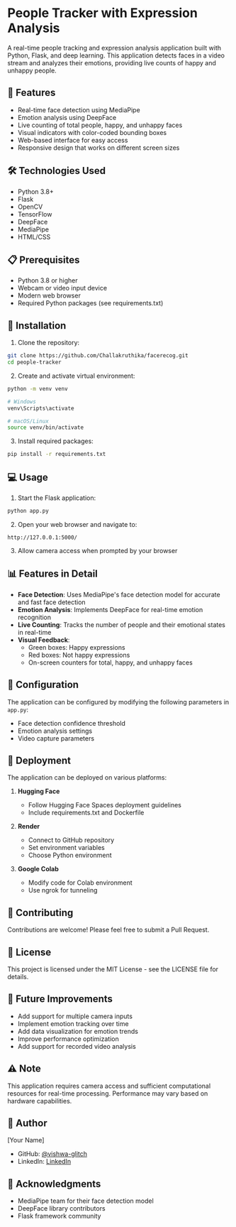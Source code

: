 # People Tracker with Expression Analysis

A real-time people tracking and expression analysis application built with Python, Flask, and deep learning. This application detects faces in a video stream and analyzes their emotions, providing live counts of happy and unhappy people.

## 🌟 Features

- Real-time face detection using MediaPipe
- Emotion analysis using DeepFace
- Live counting of total people, happy, and unhappy faces
- Visual indicators with color-coded bounding boxes
- Web-based interface for easy access
- Responsive design that works on different screen sizes

## 🛠️ Technologies Used

- Python 3.8+
- Flask
- OpenCV
- TensorFlow
- DeepFace
- MediaPipe
- HTML/CSS

## 📋 Prerequisites

- Python 3.8 or higher
- Webcam or video input device
- Modern web browser
- Required Python packages (see requirements.txt)

## 🚀 Installation

1. Clone the repository:
```bash
git clone https://github.com/Challakruthika/facerecog.git
cd people-tracker
```

2. Create and activate virtual environment:
```bash
python -m venv venv

# Windows
venv\Scripts\activate

# macOS/Linux
source venv/bin/activate
```

3. Install required packages:
```bash
pip install -r requirements.txt
```

## 💻 Usage

1. Start the Flask application:
```bash
python app.py
```

2. Open your web browser and navigate to:
```
http://127.0.0.1:5000/
```

3. Allow camera access when prompted by your browser

## 📊 Features in Detail

- **Face Detection**: Uses MediaPipe's face detection model for accurate and fast face detection
- **Emotion Analysis**: Implements DeepFace for real-time emotion recognition
- **Live Counting**: Tracks the number of people and their emotional states in real-time
- **Visual Feedback**: 
  - Green boxes: Happy expressions
  - Red boxes: Not happy expressions
  - On-screen counters for total, happy, and unhappy faces

## 🔧 Configuration

The application can be configured by modifying the following parameters in `app.py`:

- Face detection confidence threshold
- Emotion analysis settings
- Video capture parameters

## 🚀 Deployment

The application can be deployed on various platforms:

1. **Hugging Face**
   - Follow Hugging Face Spaces deployment guidelines
   - Include requirements.txt and Dockerfile

2. **Render**
   - Connect to GitHub repository
   - Set environment variables
   - Choose Python environment

3. **Google Colab**
   - Modify code for Colab environment
   - Use ngrok for tunneling

## 🤝 Contributing

Contributions are welcome! Please feel free to submit a Pull Request.

## 📝 License

This project is licensed under the MIT License - see the LICENSE file for details.

## 🎯 Future Improvements

- Add support for multiple camera inputs
- Implement emotion tracking over time
- Add data visualization for emotion trends
- Improve performance optimization
- Add support for recorded video analysis

## ⚠️ Note

This application requires camera access and sufficient computational resources for real-time processing. Performance may vary based on hardware capabilities.

## 👥 Author

[Your Name]
- GitHub: [@vishwa-glitch](https://github.com/vishwa-glitch)
- LinkedIn: [LinkedIn](https://linkedin.com/in/vishwa55)

## 🙏 Acknowledgments

- MediaPipe team for their face detection model
- DeepFace library contributors
- Flask framework community
